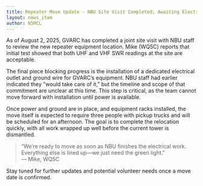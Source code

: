 ```yaml
---
title: Repeater Move Update - NBU Site Visit Completed, Awaiting Electrical Work
layout: news_item
author: N5MCL
---
```

As of August 2, 2025, GVARC has completed a joint site visit with NBU staff to review the new repeater equipment location. Mike (WQ5C) reports that initial test showed that both UHF and VHF SWR readings at the site are acceptable.

The final piece blocking progress is the installation of a dedicated electrical outlet and ground wire for GVARC’s equipment. NBU staff had earlier indicated they "would take care of it," but the timeline and scope of that commitment are unclear at this time. This step is critical, as the team cannot move forward with installation until power is available.

Once power and ground are in place, and equipment racks installed, the move itself is expected to require three people with pickup trucks and will be scheduled for an afternoon. The goal is to complete the relocation quickly, with all work wrapped up well before the current tower is dismantled.

> “We’re ready to move as soon as NBU finishes the electrical work. Everything else is lined up—we just need the green light.”  
> — Mike, WQ5C

Stay tuned for further updates and potential volunteer needs once a move date is confirmed.
